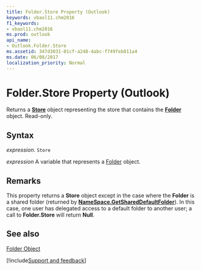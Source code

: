 ```yaml
---
title: Folder.Store Property (Outlook)
keywords: vbaol11.chm2016
f1_keywords:
- vbaol11.chm2016
ms.prod: outlook
api_name:
- Outlook.Folder.Store
ms.assetid: 347d3031-01cf-a248-4abc-f749feb811a4
ms.date: 06/08/2017
localization_priority: Normal
---
```



# Folder.Store Property (Outlook)

Returns a  **[Store](Outlook.Store.md)** object representing the store that contains the **[Folder](Outlook.Folder.md)** object. Read-only.


## Syntax

_expression_. `Store`

_expression_ A variable that represents a [Folder](./Outlook.Folder.md) object.


## Remarks

This property returns a  **Store** object except in the case where the **Folder** is a shared folder (returned by **[NameSpace.GetSharedDefaultFolder](Outlook.NameSpace.GetSharedDefaultFolder.md)**). In this case, one user has delegated access to a default folder to another user; a call to **Folder.Store** will return **Null**.


## See also


[Folder Object](Outlook.Folder.md)

[!include[Support and feedback](~/includes/feedback-boilerplate.md)]